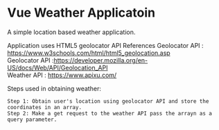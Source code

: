 # Vue Weather Applicatoin

A simple location based weather application.

Application uses HTML5 geolocator API
	References 
	Geolocator API : https://www.w3schools.com/html/html5_geolocation.asp </br>
	Geolocator API :https://developer.mozilla.org/en-US/docs/Web/API/Geolocation_API </br>
	Weather API : https://www.apixu.com/ </br>

Steps used in obtaining weather:

	Step 1: Obtain user's location using geolocator API and store the coordinates in an array. 
	Step 2: Make a get request to the weather API pass the arrayn as a query parameter.
